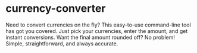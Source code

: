 # currency-converter
Need to convert currencies on the fly? This easy-to-use command-line tool has got you covered. Just pick your currencies, enter the amount, and get instant conversions. Want the final amount rounded off? No problem! Simple, straightforward, and always accurate. 
